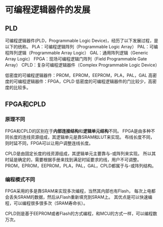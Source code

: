 # 可编程逻辑器件的发展

## PLD
可编程逻辑器件(PLD，Programmable Logic Device)，经历了以下发展过程，是以下的统称。
PLA：可编程逻辑阵列（Programmable Logic Array）
PAL：可编程阵列逻辑（Programmable Array Logic）
GAL：通用阵列逻辑（Generic Array Logic）
FPGA：现场可编程逻辑门阵列（Field Programmable Gate Array）
CPLD：复杂可编程逻辑器件（Complex Programmable Logic Device）

低密度的可编程逻辑器件：PROM，EPROM，EEPROM，PLA，PAL，GAL
高密度的可编程逻辑器件：FPGA，CPLD
低密度的可编程逻辑器件的门比较少，高密度的比较多。

## FPGA和CPLD
### 原理不同
FPGA和CPLD的区别在于**内部连接结构**和**逻辑单元结构**不同。
FPGA是由多种不同长度的连线资源组成，其逻辑单元是靠SRAM和LUT来实现。
布线长度不同，则时延不同，FPGA可以让用户调整连线长度。

CPLD是由固定长度的线资源组成，其逻辑单元主要靠与-或阵列来实现。
所以其时延是确定的，需要根据手册来找到满足时延要求的线，用户不可调整。
PROM，EPROM，EEPROM，PLA，PAL，GAL，CPLD都属于与-或阵列结构。

### 编程模式不同
FPGA采用的多是靠SRAM来实现多次编程，当然其内部也有Flash，
每次上电都会丢失SRAM的数据，然后从Flash重新填充到SRAM上。
其优点是可以快速编程，可以编程很多很多次（SRAM寿命长）。

CPLD则是基于EEPROM或者Flash的方式编程，和MCU的方式一样，可以编程数万次。